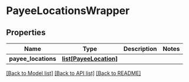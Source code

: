 # PayeeLocationsWrapper

## Properties
Name | Type | Description | Notes
------------ | ------------- | ------------- | -------------
**payee_locations** | [**list[PayeeLocation]**](PayeeLocation.md) |  | 

[[Back to Model list]](../README.md#documentation-for-models) [[Back to API list]](../README.md#documentation-for-api-endpoints) [[Back to README]](../README.md)



